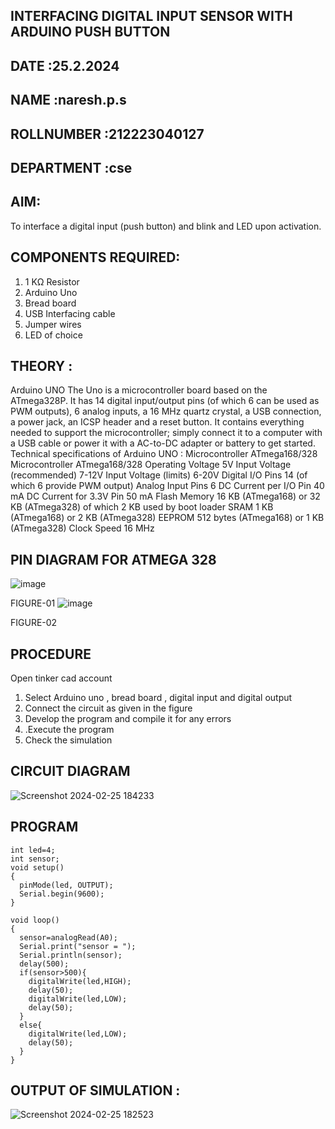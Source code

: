 ## INTERFACING DIGITAL INPUT SENSOR WITH ARDUINO PUSH BUTTON
## DATE :25.2.2024
## NAME :naresh.p.s																			             
## ROLLNUMBER :212223040127
## DEPARTMENT :cse


## AIM:
To interface a digital input (push button) and blink and LED upon activation.
## COMPONENTS REQUIRED:
1.	1 KΩ Resistor 
2.	Arduino Uno 
3.	Bread board 
4.	USB Interfacing cable 
5.	Jumper wires 
6.	LED of choice 
## THEORY :
Arduino UNO
 	  The Uno is a microcontroller board based on the ATmega328P. It has 14 digital input/output pins (of which 6 can be used as PWM outputs), 6 analog inputs, a 16 MHz quartz crystal, a USB connection, a power jack, an ICSP header and a reset button. It contains everything needed to support the microcontroller; simply connect it to a computer with a USB cable or power it with a AC-to-DC adapter or battery to get started.
	Technical specifications of Arduino UNO :
Microcontroller	ATmega168/328
Microcontroller	ATmega168/328
Operating Voltage	5V
Input Voltage (recommended)	7-12V
Input Voltage (limits)	6-20V
Digital I/O Pins	14 (of which 6 provide PWM output)
Analog Input Pins	6
DC Current per I/O Pin	40 mA
DC Current for 3.3V Pin	50 mA
Flash Memory	16 KB (ATmega168) or 32 KB (ATmega328) of which 2 KB used by boot loader
SRAM	1 KB (ATmega168) or 2 KB (ATmega328)
EEPROM	512 bytes (ATmega168) or 1 KB (ATmega328)
Clock Speed	16 MHz
## PIN DIAGRAM FOR ATMEGA 328
 
![image](https://user-images.githubusercontent.com/36288975/163530394-115baee4-7ed1-49fe-9cce-d7b625e11e85.png)

FIGURE-01
![image](https://user-images.githubusercontent.com/36288975/163530431-4d390e98-0942-42d8-95b8-f57d348e6ad8.png)

FIGURE-02
## PROCEDURE 
 Open tinker cad account 
1.	Select Arduino uno , bread board , digital input and digital output 
2.	Connect the circuit as given in the figure 
3.	Develop the program and compile it for any errors 
4.	 .Execute the program 
5.	Check the simulation 



## CIRCUIT DIAGRAM 

![Screenshot 2024-02-25 184233](https://github.com/nareshofficial/-INTERFACING-DIGITAL-INPUT-SENSOR-WITH-ARDUINO-PUSH-BUTTON-/assets/155141830/844047d3-e36e-45dc-9ba3-57345e85a18b)





## PROGRAM 
 
```
int led=4;
int sensor;
void setup()
{
  pinMode(led, OUTPUT);
  Serial.begin(9600);
}

void loop()
{
  sensor=analogRead(A0);
  Serial.print("sensor = ");
  Serial.println(sensor);
  delay(500);
  if(sensor>500){
    digitalWrite(led,HIGH);
    delay(50);
    digitalWrite(led,LOW);
    delay(50);
  }
  else{
    digitalWrite(led,LOW);
    delay(50);
  }
}
```







 
 
 



## OUTPUT OF SIMULATION :


![Screenshot 2024-02-25 182523](https://github.com/nareshofficial/-INTERFACING-DIGITAL-INPUT-SENSOR-WITH-ARDUINO-PUSH-BUTTON-/assets/155141830/c4121150-40f9-4259-8839-f9356ce58984)

